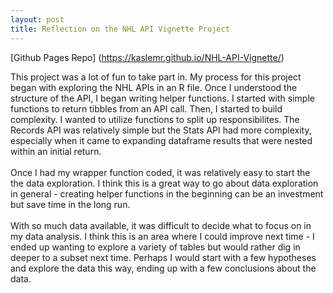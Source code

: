 ```yaml
---
layout: post
title: Reflection on the NHL API Vignette Project
---
```

[Github Pages Repo] (https://kaslemr.github.io/NHL-API-Vignette/)

This project was a lot of fun to take part in. My process for this project began with exploring the NHL APIs in an R file. Once I understood the structure of the API, I began writing helper functions. I started with simple functions to return tibbles from an API call. Then, I started to build complexity. I wanted to utilize functions to split up responsibilites. The Records API was relatively simple but the Stats API had more complexity, especially when it came to expanding dataframe results that were nested within an initial return. 
<br />
<br />
Once I had my wrapper function coded, it was relatively easy to start the the data exploration.  I think this is a great way to go about data exploration in general - creating helper functions in the beginning can be an investment but save  time in the long run.
<br />
<br />
With so much data available, it was  difficult to decide what to focus on in my data analysis. I think this is an area where I could improve next time - I ended up wanting to explore a variety of tables but would rather dig in deeper to a subset next time.  Perhaps I would start with a few hypotheses and explore the data this way, ending up with a few conclusions about the data.


